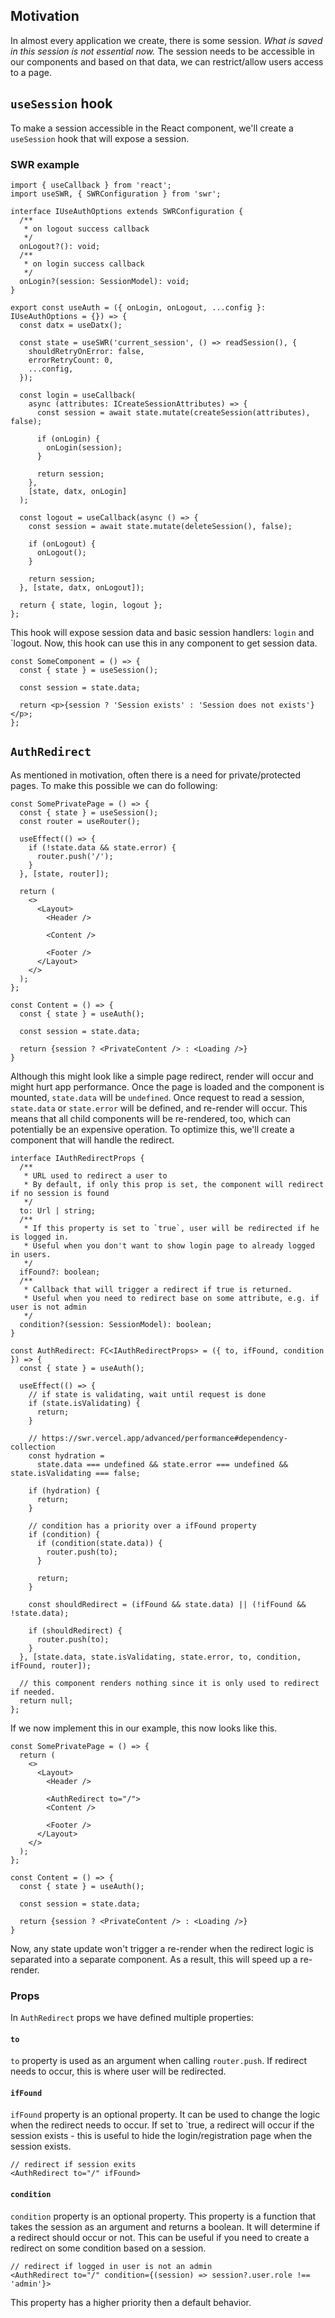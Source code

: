 ## Motivation

In almost every application we create, there is some session. _What is saved in this session is not essential now._ The session needs to be accessible in our components and based on that data, we can restrict/allow users access to a page.

## `useSession` hook

To make a session accessible in the React component, we'll create a `useSession` hook that will expose a session.

### SWR example

```tsx
import { useCallback } from 'react';
import useSWR, { SWRConfiguration } from 'swr';

interface IUseAuthOptions extends SWRConfiguration {
  /**
   * on logout success callback
   */
  onLogout?(): void;
  /**
   * on login success callback
   */
  onLogin?(session: SessionModel): void;
}

export const useAuth = ({ onLogin, onLogout, ...config }: IUseAuthOptions = {}) => {
  const datx = useDatx();

  const state = useSWR('current_session', () => readSession(), {
    shouldRetryOnError: false,
    errorRetryCount: 0,
    ...config,
  });

  const login = useCallback(
    async (attributes: ICreateSessionAttributes) => {
      const session = await state.mutate(createSession(attributes), false);

      if (onLogin) {
        onLogin(session);
      }

      return session;
    },
    [state, datx, onLogin]
  );

  const logout = useCallback(async () => {
    const session = await state.mutate(deleteSession(), false);

    if (onLogout) {
      onLogout();
    }

    return session;
  }, [state, datx, onLogout]);

  return { state, login, logout };
};
```

This hook will expose session data and basic session handlers: `login` and `logout. Now, this hook can use this in any component to get session data.

```tsx
const SomeComponent = () => {
  const { state } = useSession();

  const session = state.data;

  return <p>{session ? 'Session exists' : 'Session does not exists'}</p>;
};
```

## `AuthRedirect`

As mentioned in motivation, often there is a need for private/protected pages. To make this possible we can do following:

```tsx
const SomePrivatePage = () => {
  const { state } = useSession();
  const router = useRouter();

  useEffect(() => {
    if (!state.data && state.error) {
      router.push('/');
    }
  }, [state, router]);

  return (
    <>
      <Layout>
        <Header />

        <Content />

        <Footer />
      </Layout>
    </>
  );
};

const Content = () => {
  const { state } = useAuth();

  const session = state.data;

  return {session ? <PrivateContent /> : <Loading />}
}
```

Although this might look like a simple page redirect, render will occur and might hurt app performance. Once the page is loaded and the component is mounted, `state.data` will be `undefined`. Once request to read a session, `state.data` or `state.error` will be defined, and re-render will occur. This means that all child components will be re-rendered, too, which can potentially be an expensive operation. To optimize this, we'll create a component that will handle the redirect.

```tsx
interface IAuthRedirectProps {
  /**
   * URL used to redirect a user to
   * By default, if only this prop is set, the component will redirect if no session is found
   */
  to: Url | string;
  /**
   * If this property is set to `true`, user will be redirected if he is logged in.
   * Useful when you don't want to show login page to already logged in users.
   */
  ifFound?: boolean;
  /**
   * Callback that will trigger a redirect if true is returned.
   * Useful when you need to redirect base on some attribute, e.g. if user is not admin
   */
  condition?(session: SessionModel): boolean;
}

const AuthRedirect: FC<IAuthRedirectProps> = ({ to, ifFound, condition }) => {
  const { state } = useAuth();

  useEffect(() => {
    // if state is validating, wait until request is done
    if (state.isValidating) {
      return;
    }

    // https://swr.vercel.app/advanced/performance#dependency-collection
    const hydration =
      state.data === undefined && state.error === undefined && state.isValidating === false;

    if (hydration) {
      return;
    }

    // condition has a priority over a ifFound property
    if (condition) {
      if (condition(state.data)) {
        router.push(to);
      }

      return;
    }

    const shouldRedirect = (ifFound && state.data) || (!ifFound && !state.data);

    if (shouldRedirect) {
      router.push(to);
    }
  }, [state.data, state.isValidating, state.error, to, condition, ifFound, router]);

  // this component renders nothing since it is only used to redirect if needed.
  return null;
};
```

If we now implement this in our example, this now looks like this.

```tsx
const SomePrivatePage = () => {
  return (
    <>
      <Layout>
        <Header />

        <AuthRedirect to="/">
        <Content />

        <Footer />
      </Layout>
    </>
  );
};

const Content = () => {
  const { state } = useAuth();

  const session = state.data;

  return {session ? <PrivateContent /> : <Loading />}
}
```

Now, any state update won't trigger a re-render when the redirect logic is separated into a separate component. As a result, this will speed up a re-render.

### Props

In `AuthRedirect` props we have defined multiple properties:

#### `to`

`to` property is used as an argument when calling `router.push`. If redirect needs to occur, this is where user will be redirected.

#### `ifFound`

`ifFound` property is an optional property. It can be used to change the logic when the redirect needs to occur. If set to `true, a redirect will occur if the session exists - this is useful to hide the login/registration page when the session exists.

```tsx
// redirect if session exits
<AuthRedirect to="/" ifFound>
```

#### `condition`

`condition` property is an optional property. This property is a function that takes the session as an argument and returns a boolean. It will determine if a redirect should occur or not. This can be useful if you need to create a redirect on some condition based on a session.

```tsx
// redirect if logged in user is not an admin
<AuthRedirect to="/" condition={(session) => session?.user.role !== 'admin'}>
```

This property has a higher priority then a default behavior.
